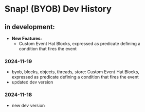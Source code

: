 # Snap! (BYOB) Dev History

## in development:
* **New Features:**
    * Custom Event Hat Blocks, expressed as predicate defining a condition that fires the event

### 2024-11-19
* byob, blocks, objects, threads, store: Custom Event Hat Blocks, expressed as predicate defining a condition that fires the event
* updated dev version

### 2024-11-18
* new dev version
